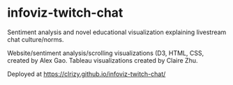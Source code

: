 # infoviz-twitch-chat
Sentiment analysis and novel educational visualization explaining livestream chat culture/norms. 

Website/sentiment analysis/scrolling visualizations (D3, HTML, CSS,  created by Alex Gao. Tableau visualizations created by Claire Zhu.

Deployed at https://clrizy.github.io/infoviz-twitch-chat/ 

